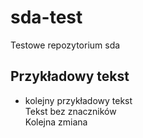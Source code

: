 # sda-test
Testowe repozytorium sda
## Przykładowy tekst
* kolejny przykładowy tekst  
Tekst bez znaczników  
Kolejna zmiana
